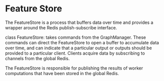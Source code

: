 # Feature Store
The FeatureStore is a process that buffers data over time and provides a wrapper around the Redis publish-subscribe interface.

class FeatureStore: takes commands from the GraphManager.
These commands can direct the FeatureStore to open a buffer to accumulate data over time, and can indicate that a particular output or outputs should be provided to a particular client.
Clients acquire data by subscribing to channels from the global Redis.

The FeatureStore is responsible for publishing the results of worker computations that have been stored in the global Redis.


